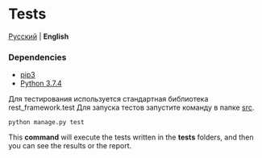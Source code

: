# Tests

[Русский](../ru/tests.md) | **English**

### Dependencies

* [pip3](https://github.com/pypa/pip)
* [Python 3.7.4](https://www.ics.uci.edu/~pattis/common/handouts/pythoneclipsejava/python.html)

Для тестирования используется стандартная библиотека rest_framework.test Для запуска тестов запустите команду в папке [src](../../src).

    python manage.py test
This **command** will execute the tests written in the **tests** folders, and then you can see the results or the report.